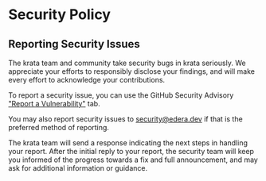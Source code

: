 # Security Policy

## Reporting Security Issues

The krata team and community take security bugs in krata seriously. We appreciate your efforts to responsibly disclose your findings, and will make every effort to acknowledge your contributions.

To report a security issue, you can use the GitHub Security Advisory ["Report a Vulnerability"](https://github.com/edera-dev/krata/security/advisories/new) tab.

You may also report security issues to security@edera.dev if that is the preferred method of reporting.

The krata team will send a response indicating the next steps in handling your report. After the initial reply to your report, the security team will keep you informed of the progress towards a fix and full announcement, and may ask for additional information or guidance.
